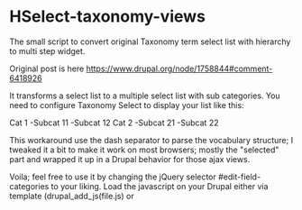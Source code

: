 # HSelect-taxonomy-views
The small script to convert original Taxonomy term select list with hierarchy to multi step widget.

Original post is here https://www.drupal.org/node/1758844#comment-6418926

It transforms a select list to a multiple select list with sub categories.
You need to configure Taxonomy Select to display your list like this:

Cat 1
-Subcat 11
-Subcat 12
Cat 2
-Subcat 21
-Subcat 22

This workaround use the dash separator to parse the vocabulary structure; 
I tweaked it a bit to make it work on most browsers; 
mostly the "selected" part and wrapped it up in a Drupal behavior for those ajax views.

Voila; feel free to use it by changing the jQuery selector #edit-field-categories to your liking. 
Load the javascript on your Drupal either via template (drupal_add_js(file.js) or <script/>) or via .info file.
